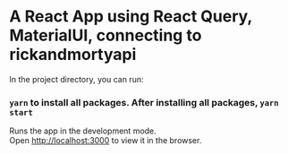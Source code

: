 # A React App using React Query, MaterialUI, connecting to rickandmortyapi

In the project directory, you can run:

### `yarn` to install all packages. After installing all packages, `yarn start`

Runs the app in the development mode.\
Open [http://localhost:3000](http://localhost:3000) to view it in the browser.
